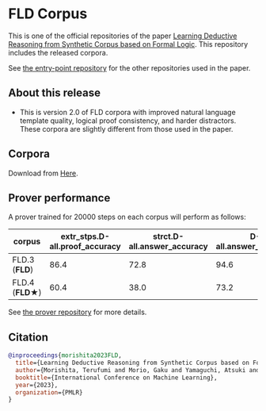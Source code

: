 # FLD Corpus
This is one of the official repositories of the paper [Learning Deductive Reasoning from Synthetic Corpus based on Formal Logic](TODO).
This repository includes the released corpora.  

See [the entry-point repository](https://github.com/hitachi-nlp/FLD) for the other repositories used in the paper.

## About this release
* This is version 2.0 of FLD corpora with improved natural language template quality, logical proof consistency, and harder distractors. These corpora are slightly different from those used in the paper.

## Corpora
Download from [Here](TODO).

## Prover performance
A prover trained for 20000 steps on each corpus will perform as follows:

| corpus           | extr_stps.D-all.proof_accuracy | strct.D-all.answer_accuracy | D-all.answer_accuracy |
|------------------|--------------------------------|-----------------------------|-----------------------|
| FLD.3 (**FLD**)  | 86.4                           | 72.8                        | 94.6                  |
| FLD.4 (**FLD★**) | 60.4                           | 38.0                        | 73.2                  |

See [the prover repository](https://github.com/hitachi-nlp/FLD-prover.git) for more details.

## Citation
```bibtex
@inproceedings{morishita2023FLD,
  title={Learning Deductive Reasoning from Synthetic Corpus based on Formal Logic},
  author={Morishita, Terufumi and Morio, Gaku and Yamaguchi, Atsuki and Sogawa, Yasuhiro},
  booktitle={International Conference on Machine Learning},
  year={2023},
  organization={PMLR}
}
```
